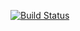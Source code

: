 [![Build Status](https://dev.azure.com/vladganuscheak/AgileProject/_apis/build/status/FutureFastDevOps.gitapp?branchName=master)](https://dev.azure.com/vladganuscheak/AgileProject/_build/latest?definitionId=5&branchName=master)
